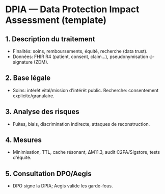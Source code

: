 # DPIA — Data Protection Impact Assessment (template)

## 1. Description du traitement
- Finalités: soins, remboursements, équité, recherche (data trust).
- Données: FHIR R4 (patient, consent, claim...), pseudonymisation φ-signature (ZDM).

## 2. Base légale
- Soins: intérêt vital/mission d'intérêt public. Recherche: consentement explicite/granulaire.

## 3. Analyse des risques
- Fuites, biais, discrimination indirecte, attaques de reconstruction.

## 4. Mesures
- Minimisation, TTL, cache résonant, ΔM11.3, audit C2PA/Sigstore, tests d'équité. 

## 5. Consultation DPO/Aegis
- DPO signe la DPIA; Aegis valide les garde-fous.
